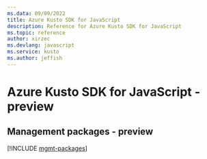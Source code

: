 ```yaml
---
ms.data: 09/09/2022
title: Azure Kusto SDK for JavaScript
description: Reference for Azure Kusto SDK for JavaScript
ms.topic: reference
author: xirzec
ms.devlang: javascript
ms.service: kusto
ms.author: jeffish
---
```

# Azure Kusto SDK for JavaScript - preview

## Management packages - preview
[!INCLUDE [mgmt-packages](kusto-mgmt-index.md)]
